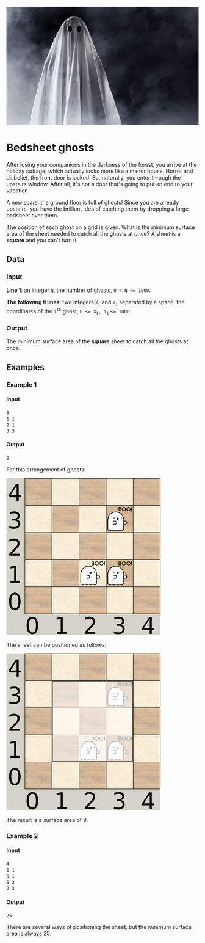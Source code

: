 ![Test](image.png)
# Bedsheet ghosts

After losing your companions in the darkness of the forest, you arrive at the holiday cottage, which actually looks more like a manor house. Horror and disbelief, the front door is locked! So, naturally, you enter through the upstairs window. After all, it's not a door that's going to put an end to your vacation.

A new scare: the ground floor is full of ghosts! Since you are already upstairs, you have the brilliant idea of catching them by dropping a large bedsheet over them.

The position of each ghost on a grid is given. What is the minimum surface area of the sheet needed to catch all the ghosts at once? A sheet is a **square** and you can't turn it.

## Data

### Input

**Line 1**: an integer `N`, the number of ghosts, `0 < N <= 1000`.

**The following `N` lines**: two integers `X`<sub>`i`</sub> and `Y`<sub>`i`</sub> separated by a space, the coordinates of the `i`<sup>`th`</sup> ghost, `0 <= X`<sub>`i`</sub>`, Y`<sub>`i`</sub> `<= 1000`.

### Output

The minimum surface area of the **square** sheet to catch all the ghosts at once.

## Examples

### Example 1

#### Input

```plaintext
3
1 1
2 1
3 3
```

#### Output

```plaintext
9
```

For this arrangement of ghosts:

![Explanation image 1](image-1.png)

The sheet can be positioned as follows:

![Explanation image 2](image-2.png)


The result is a surface area of 9.

### Example 2

#### Input

```plaintext
4
1 1
5 1
5 3
2 3
```

#### Output

```plaintext
25
```

There are several ways of positioning the sheet, but the minimum surface area is always 25.